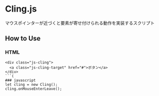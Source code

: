 # Cling.js
マウスポインターが近づくと要素が寄せ付けられる動作を実装するスクリプト

## How to Use
### HTML
```html:sample
<div class="js-cling">
  <a class="js-cling-target" href="#">ボタン</a>
</div>
```(
### javascript
let cling = new Cling();  
cling.onMouseEnterLeave();
